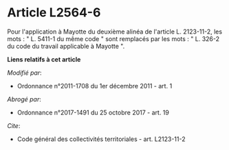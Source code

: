 # Article L2564-6

Pour l'application à Mayotte du deuxième alinéa de l'article L. 2123-11-2, les mots : " L. 5411-1 du même code " sont
remplacés par les mots : " L. 326-2 du code du travail applicable à Mayotte ".

**Liens relatifs à cet article**

_Modifié par_:

  - Ordonnance n°2011-1708 du 1er décembre 2011 - art. 1

_Abrogé par_:

  - Ordonnance n°2017-1491 du 25 octobre 2017 - art. 19

_Cite_:

  - Code général des collectivités territoriales - art. L2123-11-2
